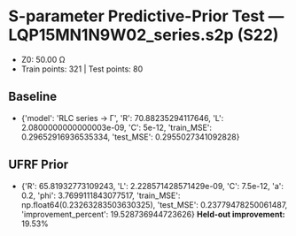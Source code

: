 # S-parameter Predictive-Prior Test — LQP15MN1N9W02_series.s2p (S22)
- Z0: 50.00 Ω
- Train points: 321  |  Test points: 80

## Baseline
- {'model': 'RLC series -> Γ', 'R': 70.88235294117646, 'L': 2.0800000000000003e-09, 'C': 5e-12, 'train_MSE': 0.29652916936535334, 'test_MSE': 0.2955027341092828}

## UFRF Prior
- {'R': 65.81932773109243, 'L': 2.228571428571429e-09, 'C': 7.5e-12, 'a': 0.2, 'phi': 3.7699111843077517, 'train_MSE': np.float64(0.23263283503630325), 'test_MSE': 0.23779478250061487, 'improvement_percent': 19.528736944723626}
**Held-out improvement:** 19.53%